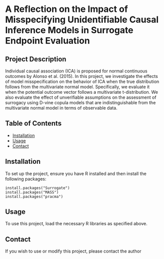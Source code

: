 # A Reflection on the Impact of Misspecifying Unidentifiable Causal Inference Models in Surrogate Endpoint Evaluation

## Project Description
Individual causal association (ICA) is proposed  for  normal continuous outcomes by Alonso et al. (2015). In this project, we investigate the effects of model misspecification on the behavior of ICA when the true distribution follows from the multivariate normal model.
Specifically, we evaluate it when the potential outcome vector follows a multivariate t-distribution. We also evaluate the effect of unverifiable assumptions on the assessment of surrogacy using D-vine copula models that are indistinguishable from the multivariate 
normal model in terms of observable data.


## Table of Contents
- [Installation](#installation)
- [Usage](#usage)
- [Contact](#contact)

## Installation
To set up the project, ensure you have R installed and then install the following packages:

```
install.packages("Surrogate") 
install.packages("MASS")
install.packages("pracma")
```

## Usage

To use this project, load the necessary R libraries as specified above.

## Contact

If you wish to use or modify this project, please contact the author 
